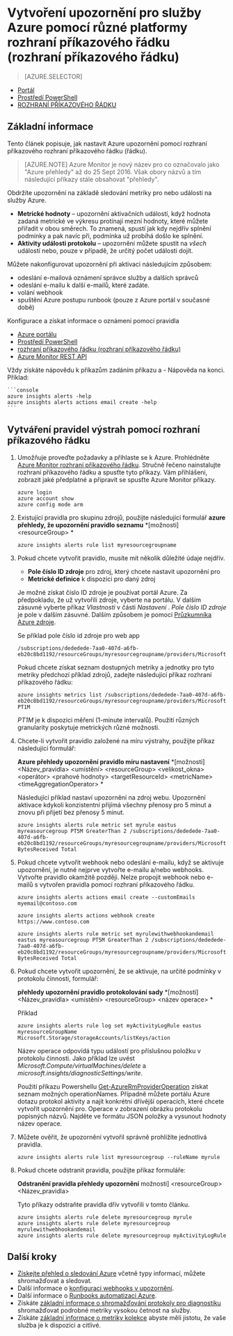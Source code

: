 <properties
    pageTitle="Vytvoření upozornění pro služby Azure pomocí různé platformy rozhraní příkazového řádku (rozhraní příkazového řádku) | Microsoft Azure"
    description="Umožňuje vytvořit Azure upozornění, které mohou být příčinou oznámení nebo automatizaci Pokud jsou splněny zadané podmínky rozhraní příkazového řádku."
    authors="rboucher"
    manager="carolz"
    editor=""
    services="monitoring-and-diagnostics"
    documentationCenter="monitoring-and-diagnostics"/>

<tags
    ms.service="monitoring-and-diagnostics"
    ms.workload="na"
    ms.tgt_pltfrm="na"
    ms.devlang="na"
    ms.topic="article"
    ms.date="10/24/2016"
    ms.author="robb"/>

# <a name="use-the-cross-platform-command-line-interface-cli-to-create-alerts-for-azure-services"></a>Vytvoření upozornění pro služby Azure pomocí různé platformy rozhraní příkazového řádku (rozhraní příkazového řádku)

> [AZURE.SELECTOR]
- [Portál](insights-alerts-portal.md)
- [Prostředí PowerShell](insights-alerts-powershell.md)
- [ROZHRANÍ PŘÍKAZOVÉHO ŘÁDKU](insights-alerts-command-line-interface.md)

## <a name="overview"></a>Základní informace

Tento článek popisuje, jak nastavit Azure upozornění pomocí rozhraní příkazového rozhraní příkazového řádku (řádku).

>[AZURE.NOTE] Azure Monitor je nový název pro co označovalo jako "Azure přehledy" až do 25 Sept 2016. Však obory názvů a tím následující příkazy stále obsahovat "přehledy".

Obdržíte upozornění na základě sledování metriky pro nebo události na služby Azure.

- **Metrické hodnoty** – upozornění aktivačních událostí, když hodnota zadaná metrické ve výkresu protínají mezní hodnoty, které můžete přiřadit v obou směrech. To znamená, spustí jak kdy nejdřív splnění podmínky a pak navíc při, podmínka už probíhá došlo ke splnění.    
- **Aktivity události protokolu** – upozornění můžete spustit na *všech* událostí nebo, pouze v případě, že určitý počet události dojít.

Můžete nakonfigurovat upozornění při aktivaci následujícím způsobem:

- odeslání e-mailová oznámení správce služby a dalších správců
- odeslání e-mailu k další e-mailů, které zadáte.
- volání webhook
- spuštění Azure postupu runbook (pouze z Azure portál v současné době)

Konfigurace a získat informace o oznámení pomocí pravidla

- [Azure portálu](insights-alerts-portal.md)
- [Prostředí PowerShell](insights-alerts-powershell.md)
- [rozhraní příkazového řádku (rozhraní příkazového řádku)](insights-alerts-command-line-interface.md)
- [Azure Monitor REST API](https://msdn.microsoft.com/library/azure/dn931945.aspx)


Vždy získáte nápovědu k příkazům zadáním příkazu a - Nápověda na konci. Příklad:

    ```console
    azure insights alerts -help
    azure insights alerts actions email create -help
    ```

## <a name="create-alert-rules-using-the-cli"></a>Vytváření pravidel výstrah pomocí rozhraní příkazového řádku

1. Umožňuje proveďte požadavky a přihlaste se k Azure. Prohlédněte [Azure Monitor rozhraní příkazového řádku](insights-cli-samples.md). Stručně řečeno nainstalujte rozhraní příkazového řádku a spusťte tyto příkazy. Vám přihlášeni, zobrazit jaké předplatné a připravit se spusťte Azure Monitor příkazy.


    ```console
    azure login
    azure account show
    azure config mode arm

    ```

2.  Existující pravidla pro skupinu zdrojů, použijte následující formulář **azure přehledy, že upozornění pravidlo seznamu** *[možnosti] &lt;resourceGroup&gt; *

    ```console
    azure insights alerts rule list myresourcegroupname

    ```
3. Pokud chcete vytvořit pravidlo, musíte mít několik důležité údaje nejdřív.
    - **Pole číslo ID zdroje** pro zdroj, který chcete nastavit upozornění pro
    - **Metrické definice** k dispozici pro daný zdroj

    Je možné získat číslo ID zdroje je používat portál Azure. Za předpokladu, že už vytvořili zdroje, vyberte na portálu. V dalším zásuvné vyberte příkaz *Vlastnosti* v části *Nastavení* . *Pole číslo ID zdroje* je pole v dalším zásuvné. Dalším způsobem je pomocí [Průzkumníka Azure zdroje](https://resources.azure.com/).

    Se příklad pole číslo id zdroje pro web app

    ```console
    /subscriptions/dededede-7aa0-407d-a6fb-eb20c8bd1192/resourceGroups/myresourcegroupname/providers/Microsoft.Web/sites/mywebsitename
    ```

    Pokud chcete získat seznam dostupných metriky a jednotky pro tyto metriky předchozí příklad zdrojů, zadejte následující příkaz rozhraní příkazového řádku:  

    ```console
    azure insights metrics list /subscriptions/dededede-7aa0-407d-a6fb-eb20c8bd1192/resourceGroups/myresourcegroupname/providers/Microsoft.Web/sites/mywebsitename PT1M
    ```

    _PT1M_ je k dispozici měření (1-minute intervalů). Použití různých granularity poskytuje metrických různé možnosti.


4. Chcete-li vytvořit pravidlo založené na míru výstrahy, použijte příkaz následující formulář:

    **Azure přehledy upozornění pravidlo míru nastavení** *[možnosti] &lt;Název_pravidla&gt; &lt;umístění&gt; &lt;resourceGroup&gt; &lt;velikost_okna&gt; &lt;operátor&gt; &lt;prahové hodnoty&gt; &lt;targetResourceId&gt; &lt;metricName&gt; &lt;timeAggregationOperator&gt; *

    Následující příklad nastaví upozornění na zdroj webu. Upozornění aktivace kdykoli konzistentní přijímá všechny přenosy pro 5 minut a znovu při přijetí bez přenosy 5 minut.

    ```console
    azure insights alerts rule metric set myrule eastus myreasourcegroup PT5M GreaterThan 2 /subscriptions/dededede-7aa0-407d-a6fb-eb20c8bd1192/resourceGroups/myresourcegroupname/providers/Microsoft.Web/sites/mywebsitename BytesReceived Total

    ```

5. Pokud chcete vytvořit webhook nebo odeslání e-mailu, když se aktivuje upozornění, je nutné nejprve vytvořte e-mailu a/nebo webhooks. Vytvořte pravidlo okamžitě později. Nelze propojit webhook nebo e-mailů s vytvořen pravidla pomocí rozhraní příkazového řádku.

    ```console
    azure insights alerts actions email create --customEmails myemail@contoso.com

    azure insights alerts actions webhook create https://www.contoso.com

    azure insights alerts rule metric set myrulewithwebhookandemail eastus myreasourcegroup PT5M GreaterThan 2 /subscriptions/dededede-7aa0-407d-a6fb-eb20c8bd1192/resourceGroups/myresourcegroupname/providers/Microsoft.Web/sites/mywebsitename BytesReceived Total
    ```


6. Pokud chcete vytvořit upozornění, že se aktivuje, na určité podmínky v protokolu činnosti, formulář:

    **přehledy upozornění pravidlo protokolování sady** *[možnosti] &lt;Název_pravidla&gt; &lt;umístění&gt; &lt;resourceGroup&gt; &lt;název operace&gt; *

    Příklad

    ```console
    azure insights alerts rule log set myActivityLogRule eastus myresourceGroupName Microsoft.Storage/storageAccounts/listKeys/action
    ```

    Název operace odpovídá typu událostí pro příslušnou položku v protokolu činnosti. Jako příklad lze uvést *Microsoft.Compute/virtualMachines/delete* a *microsoft.insights/diagnosticSettings/write*.

    Použití příkazu Powershellu [Get-AzureRmProviderOperation](https://msdn.microsoft.com/library/mt603720.aspx) získat seznam možných operationNames. Případně můžete portálu Azure dotazu protokol aktivity a najít konkrétní dřívější operacích, které chcete vytvořit upozornění pro. Operace v zobrazení obrázku protokolu popisných názvů. Najděte ve formátu JSON položky a vysunout hodnoty název operace.   

7. Můžete ověřit, že upozornění vytvořil správně prohlížíte jednotlivá pravidla.

    ```console
    azure insights alerts rule list myresourcegroup --ruleName myrule
    ```

8. Pokud chcete odstranit pravidla, použijte příkaz formuláře:

    **Odstranění pravidla přehledy upozornění** možnosti] &lt;resourceGroup&gt; &lt;Název_pravidla&gt;

    Tyto příkazy odstraňte pravidla dřív vytvořili v tomto článku.

    ```console
    azure insights alerts rule delete myresourcegroup myrule
    azure insights alerts rule delete myresourcegroup myrulewithwebhookandemail
    azure insights alerts rule delete myresourcegroup myActivityLogRule
    ```



## <a name="next-steps"></a>Další kroky

* [Získejte přehled o sledování Azure](monitoring-overview.md) včetně typy informací, můžete shromažďovat a sledovat.
* Další informace o [konfiguraci webhooks v upozornění](insights-webhooks-alerts.md).
* Další informace o [Runbooks automatizaci Azure](..\automation\automation-starting-a-runbook.md).
* Získáte [základní informace o shromažďování protokoly pro diagnostiku](monitoring-overview-of-diagnostic-logs.md) shromažďovat podrobné metriky vysokou četnost na služby.
* Získáte [základní informace o metriky kolekce](insights-how-to-customize-monitoring.md) abyste měli jistotu, že vaše služba je k dispozici a citlivé.

